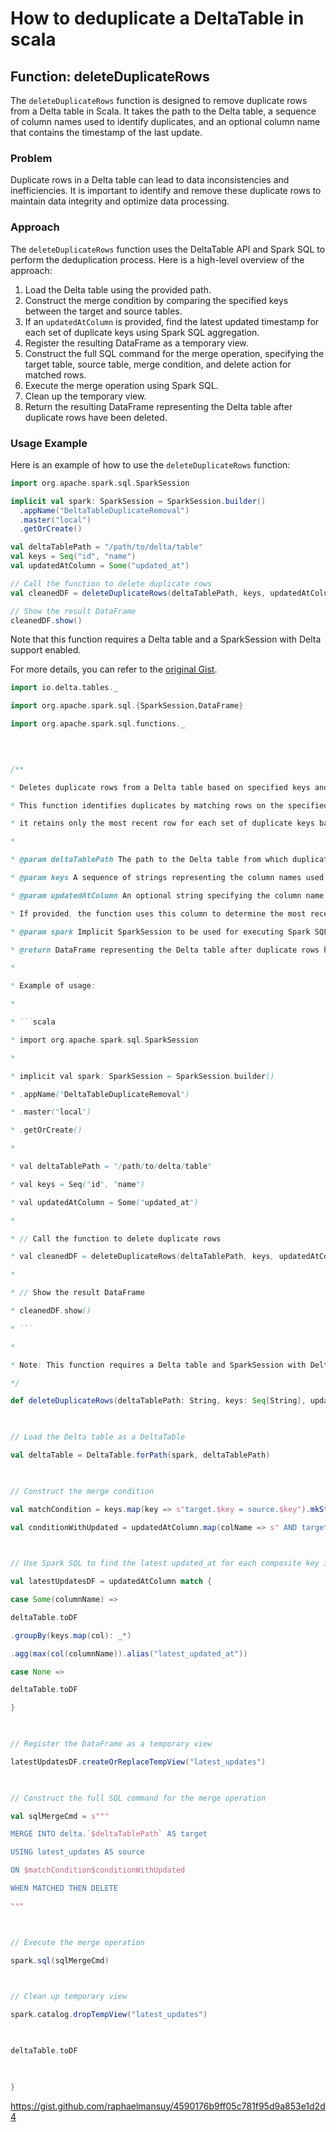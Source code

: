 # How to deduplicate a DeltaTable in scala

## Function: deleteDuplicateRows

The `deleteDuplicateRows` function is designed to remove duplicate rows from a Delta table in Scala. It takes the path to the Delta table, a sequence of column names used to identify duplicates, and an optional column name that contains the timestamp of the last update.

### Problem

Duplicate rows in a Delta table can lead to data inconsistencies and inefficiencies. It is important to identify and remove these duplicate rows to maintain data integrity and optimize data processing.

### Approach

The `deleteDuplicateRows` function uses the DeltaTable API and Spark SQL to perform the deduplication process. Here is a high-level overview of the approach:

1. Load the Delta table using the provided path.
2. Construct the merge condition by comparing the specified keys between the target and source tables.
3. If an `updatedAtColumn` is provided, find the latest updated timestamp for each set of duplicate keys using Spark SQL aggregation.
4. Register the resulting DataFrame as a temporary view.
5. Construct the full SQL command for the merge operation, specifying the target table, source table, merge condition, and delete action for matched rows.
6. Execute the merge operation using Spark SQL.
7. Clean up the temporary view.
8. Return the resulting DataFrame representing the Delta table after duplicate rows have been deleted.

### Usage Example

Here is an example of how to use the `deleteDuplicateRows` function:

```scala
import org.apache.spark.sql.SparkSession

implicit val spark: SparkSession = SparkSession.builder()
  .appName("DeltaTableDuplicateRemoval")
  .master("local")
  .getOrCreate()

val deltaTablePath = "/path/to/delta/table"
val keys = Seq("id", "name")
val updatedAtColumn = Some("updated_at")

// Call the function to delete duplicate rows
val cleanedDF = deleteDuplicateRows(deltaTablePath, keys, updatedAtColumn)

// Show the result DataFrame
cleanedDF.show()
```

Note that this function requires a Delta table and a SparkSession with Delta support enabled.

For more details, you can refer to the [original Gist](https://gist.github.com/raphaelmansuy/4590176b9ff05c781f95d9a853e1d2d4).



```scala
import io.delta.tables._

import org.apache.spark.sql.{SparkSession,DataFrame}

import org.apache.spark.sql.functions._

  
  

/**

* Deletes duplicate rows from a Delta table based on specified keys and an optional `updatedAt` column.

* This function identifies duplicates by matching rows on the specified keys. If an `updatedAtColumn` is provided,

* it retains only the most recent row for each set of duplicate keys based on the `updatedAt` timestamp.

*

* @param deltaTablePath The path to the Delta table from which duplicates will be removed.

* @param keys A sequence of strings representing the column names used to identify duplicates.

* @param updatedAtColumn An optional string specifying the column name that contains the timestamp of the last update.

* If provided, the function uses this column to determine the most recent row among duplicates.

* @param spark Implicit SparkSession to be used for executing Spark SQL commands. Defaults to `spark`.

* @return DataFrame representing the Delta table after duplicate rows have been deleted.

*

* Example of usage:

*

* ```scala

* import org.apache.spark.sql.SparkSession

*

* implicit val spark: SparkSession = SparkSession.builder()

* .appName("DeltaTableDuplicateRemoval")

* .master("local")

* .getOrCreate()

*

* val deltaTablePath = "/path/to/delta/table"

* val keys = Seq("id", "name")

* val updatedAtColumn = Some("updated_at")

*

* // Call the function to delete duplicate rows

* val cleanedDF = deleteDuplicateRows(deltaTablePath, keys, updatedAtColumn)

*

* // Show the result DataFrame

* cleanedDF.show()

* ```

*

* Note: This function requires a Delta table and SparkSession with Delta support enabled.

*/

def deleteDuplicateRows(deltaTablePath: String, keys: Seq[String], updatedAtColumn: Option[String])(implicit spark: SparkSession = spark): DataFrame = {

  

// Load the Delta table as a DeltaTable

val deltaTable = DeltaTable.forPath(spark, deltaTablePath)

  

// Construct the merge condition

val matchCondition = keys.map(key => s"target.$key = source.$key").mkString(" AND ")

val conditionWithUpdated = updatedAtColumn.map(colName => s" AND target.$colName < source.latest_updated_at").getOrElse("")

  

// Use Spark SQL to find the latest updated_at for each composite key if provided

val latestUpdatesDF = updatedAtColumn match {

case Some(columnName) =>

deltaTable.toDF

.groupBy(keys.map(col): _*)

.agg(max(col(columnName)).alias("latest_updated_at"))

case None =>

deltaTable.toDF

}

  

// Register the DataFrame as a temporary view

latestUpdatesDF.createOrReplaceTempView("latest_updates")

  

// Construct the full SQL command for the merge operation

val sqlMergeCmd = s"""

MERGE INTO delta.`$deltaTablePath` AS target

USING latest_updates AS source

ON $matchCondition$conditionWithUpdated

WHEN MATCHED THEN DELETE

"""

  

// Execute the merge operation

spark.sql(sqlMergeCmd)

  

// Clean up temporary view

spark.catalog.dropTempView("latest_updates")

  

deltaTable.toDF

  

}
```


https://gist.github.com/raphaelmansuy/4590176b9ff05c781f95d9a853e1d2d4
